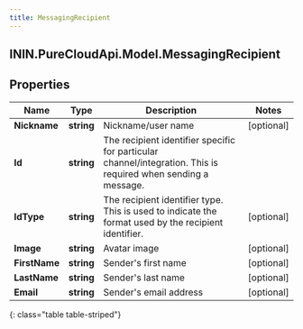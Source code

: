```yaml
---
title: MessagingRecipient
---
```

## ININ.PureCloudApi.Model.MessagingRecipient

## Properties

|Name | Type | Description | Notes|
|------------ | ------------- | ------------- | -------------|
| **Nickname** | **string** | Nickname/user name | [optional] |
| **Id** | **string** | The recipient identifier specific for particular channel/integration. This is required when sending a message. | |
| **IdType** | **string** | The recipient identifier type. This is used to indicate the format used by the recipient identifier. | [optional] |
| **Image** | **string** | Avatar image | [optional] |
| **FirstName** | **string** | Sender&#39;s first name | [optional] |
| **LastName** | **string** | Sender&#39;s last name | [optional] |
| **Email** | **string** | Sender&#39;s email address | [optional] |
{: class="table table-striped"}


